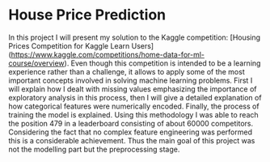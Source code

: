 # House Price Prediction

In this project I will present my solution to the Kaggle competition: [Housing Prices Competition for Kaggle Learn Users] (https://www.kaggle.com/competitions/home-data-for-ml-course/overview). Even though this competition is intended to be a learning experience rather than a challenge, it allows to apply some of the most important concepts involved in solving machine learning problems. First I will explain how I dealt with missing values emphasizing the importance of exploratory analysis in this process, then I will give a detailed explanation of how categorical features were numerically encoded. Finally, the process of training the model is explained. Using this methodology I was able to reach the position 479 in a leaderboard consisting of about 60000 competitors. Considering the fact that no complex feature engineering was performed this is a considerable achievement. Thus the main goal of this project was not the modelling part but the preprocessing stage.

